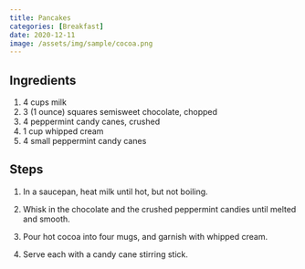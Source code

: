 ```yaml
---
title: Pancakes
categories: [Breakfast]
date: 2020-12-11
image: /assets/img/sample/cocoa.png
---
```


## Ingredients

1. 4 cups milk
2. 3 (1 ounce) squares semisweet chocolate, chopped
3. 4 peppermint candy canes, crushed
4. 1 cup whipped cream
5. 4 small peppermint candy canes

## Steps

1. In a saucepan, heat milk until hot, but not boiling. 

2. Whisk in the chocolate and the crushed peppermint candies until melted and smooth.

3. Pour hot cocoa into four mugs, and garnish with whipped cream.

4. Serve each with a candy cane stirring stick.

